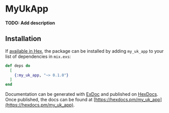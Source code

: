 # MyUkApp

**TODO: Add description**

## Installation

If [available in Hex](https://hex.pm/docs/publish), the package can be installed
by adding `my_uk_app` to your list of dependencies in `mix.exs`:

```elixir
def deps do
  [
    {:my_uk_app, "~> 0.1.0"}
  ]
end
```

Documentation can be generated with [ExDoc](https://github.com/elixir-lang/ex_doc)
and published on [HexDocs](https://hexdocs.pm). Once published, the docs can
be found at [https://hexdocs.pm/my_uk_app](https://hexdocs.pm/my_uk_app).

